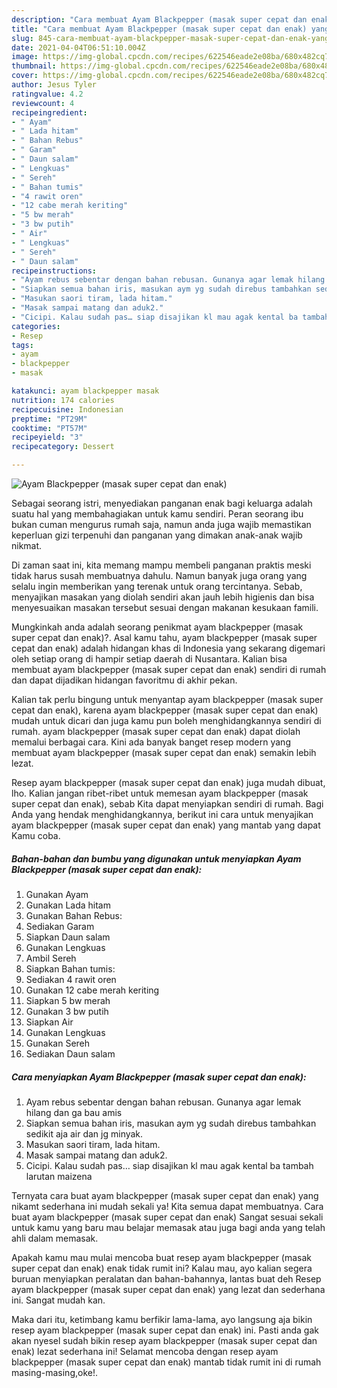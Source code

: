 ```yaml
---
description: "Cara membuat Ayam Blackpepper (masak super cepat dan enak) yang enak Untuk Jualan"
title: "Cara membuat Ayam Blackpepper (masak super cepat dan enak) yang enak Untuk Jualan"
slug: 845-cara-membuat-ayam-blackpepper-masak-super-cepat-dan-enak-yang-enak-untuk-jualan
date: 2021-04-04T06:51:10.004Z
image: https://img-global.cpcdn.com/recipes/622546eade2e08ba/680x482cq70/ayam-blackpepper-masak-super-cepat-dan-enak-foto-resep-utama.jpg
thumbnail: https://img-global.cpcdn.com/recipes/622546eade2e08ba/680x482cq70/ayam-blackpepper-masak-super-cepat-dan-enak-foto-resep-utama.jpg
cover: https://img-global.cpcdn.com/recipes/622546eade2e08ba/680x482cq70/ayam-blackpepper-masak-super-cepat-dan-enak-foto-resep-utama.jpg
author: Jesus Tyler
ratingvalue: 4.2
reviewcount: 4
recipeingredient:
- " Ayam"
- " Lada hitam"
- " Bahan Rebus"
- " Garam"
- " Daun salam"
- " Lengkuas"
- " Sereh"
- " Bahan tumis"
- "4 rawit oren"
- "12 cabe merah keriting"
- "5 bw merah"
- "3 bw putih"
- " Air"
- " Lengkuas"
- " Sereh"
- " Daun salam"
recipeinstructions:
- "Ayam rebus sebentar dengan bahan rebusan. Gunanya agar lemak hilang dan ga bau amis"
- "Siapkan semua bahan iris, masukan aym yg sudah direbus tambahkan sedikit aja air dan jg minyak."
- "Masukan saori tiram, lada hitam."
- "Masak sampai matang dan aduk2."
- "Cicipi. Kalau sudah pas… siap disajikan kl mau agak kental ba tambah larutan maizena"
categories:
- Resep
tags:
- ayam
- blackpepper
- masak

katakunci: ayam blackpepper masak 
nutrition: 174 calories
recipecuisine: Indonesian
preptime: "PT29M"
cooktime: "PT57M"
recipeyield: "3"
recipecategory: Dessert

---
```



![Ayam Blackpepper (masak super cepat dan enak)](https://img-global.cpcdn.com/recipes/622546eade2e08ba/680x482cq70/ayam-blackpepper-masak-super-cepat-dan-enak-foto-resep-utama.jpg)

Sebagai seorang istri, menyediakan panganan enak bagi keluarga adalah suatu hal yang membahagiakan untuk kamu sendiri. Peran seorang ibu bukan cuman mengurus rumah saja, namun anda juga wajib memastikan keperluan gizi terpenuhi dan panganan yang dimakan anak-anak wajib nikmat.

Di zaman  saat ini, kita memang mampu membeli panganan praktis meski tidak harus susah membuatnya dahulu. Namun banyak juga orang yang selalu ingin memberikan yang terenak untuk orang tercintanya. Sebab, menyajikan masakan yang diolah sendiri akan jauh lebih higienis dan bisa menyesuaikan masakan tersebut sesuai dengan makanan kesukaan famili. 



Mungkinkah anda adalah seorang penikmat ayam blackpepper (masak super cepat dan enak)?. Asal kamu tahu, ayam blackpepper (masak super cepat dan enak) adalah hidangan khas di Indonesia yang sekarang digemari oleh setiap orang di hampir setiap daerah di Nusantara. Kalian bisa membuat ayam blackpepper (masak super cepat dan enak) sendiri di rumah dan dapat dijadikan hidangan favoritmu di akhir pekan.

Kalian tak perlu bingung untuk menyantap ayam blackpepper (masak super cepat dan enak), karena ayam blackpepper (masak super cepat dan enak) mudah untuk dicari dan juga kamu pun boleh menghidangkannya sendiri di rumah. ayam blackpepper (masak super cepat dan enak) dapat diolah memalui berbagai cara. Kini ada banyak banget resep modern yang membuat ayam blackpepper (masak super cepat dan enak) semakin lebih lezat.

Resep ayam blackpepper (masak super cepat dan enak) juga mudah dibuat, lho. Kalian jangan ribet-ribet untuk memesan ayam blackpepper (masak super cepat dan enak), sebab Kita dapat menyiapkan sendiri di rumah. Bagi Anda yang hendak menghidangkannya, berikut ini cara untuk menyajikan ayam blackpepper (masak super cepat dan enak) yang mantab yang dapat Kamu coba.

<!--inarticleads1-->

##### Bahan-bahan dan bumbu yang digunakan untuk menyiapkan Ayam Blackpepper (masak super cepat dan enak):

1. Gunakan  Ayam
1. Gunakan  Lada hitam
1. Gunakan  Bahan Rebus:
1. Sediakan  Garam
1. Siapkan  Daun salam
1. Gunakan  Lengkuas
1. Ambil  Sereh
1. Siapkan  Bahan tumis:
1. Sediakan 4 rawit oren
1. Gunakan 12 cabe merah keriting
1. Siapkan 5 bw merah
1. Gunakan 3 bw putih
1. Siapkan  Air
1. Gunakan  Lengkuas
1. Gunakan  Sereh
1. Sediakan  Daun salam




<!--inarticleads2-->

##### Cara menyiapkan Ayam Blackpepper (masak super cepat dan enak):

1. Ayam rebus sebentar dengan bahan rebusan. Gunanya agar lemak hilang dan ga bau amis
1. Siapkan semua bahan iris, masukan aym yg sudah direbus tambahkan sedikit aja air dan jg minyak.
1. Masukan saori tiram, lada hitam.
1. Masak sampai matang dan aduk2.
1. Cicipi. Kalau sudah pas… siap disajikan kl mau agak kental ba tambah larutan maizena




Ternyata cara buat ayam blackpepper (masak super cepat dan enak) yang nikamt sederhana ini mudah sekali ya! Kita semua dapat membuatnya. Cara buat ayam blackpepper (masak super cepat dan enak) Sangat sesuai sekali untuk kamu yang baru mau belajar memasak atau juga bagi anda yang telah ahli dalam memasak.

Apakah kamu mau mulai mencoba buat resep ayam blackpepper (masak super cepat dan enak) enak tidak rumit ini? Kalau mau, ayo kalian segera buruan menyiapkan peralatan dan bahan-bahannya, lantas buat deh Resep ayam blackpepper (masak super cepat dan enak) yang lezat dan sederhana ini. Sangat mudah kan. 

Maka dari itu, ketimbang kamu berfikir lama-lama, ayo langsung aja bikin resep ayam blackpepper (masak super cepat dan enak) ini. Pasti anda gak akan nyesel sudah bikin resep ayam blackpepper (masak super cepat dan enak) lezat sederhana ini! Selamat mencoba dengan resep ayam blackpepper (masak super cepat dan enak) mantab tidak rumit ini di rumah masing-masing,oke!.

